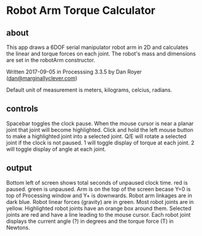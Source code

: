 

# Robot Arm Torque Calculator #


## about ##

This app draws a 6DOF serial manipulator robot arm in 2D and calculates the linear and torque forces on each joint.
The robot's mass and dimensions are set in the robotArm constructor. 

Written 2017-09-05 in Processsing 3.3.5 by Dan Royer (dan@marginallyclever.com) 

Default unit of measurement is meters, kilograms, celcius, radians.


## controls ##

Spacebar toggles the clock pause.
When the mouse cursor is near a planar joint that joint will become highlighted.
Click and hold the left mouse button to make a highlighted joint into a selected joint.
Q/E will rotate a selected joint if the clock is not paused.
1 will toggle display of torque at each joint.
2 will toggle display of angle at each joint.


## output ##

Bottom left of screen shows total seconds of unpaused clock time.  red is paused.  green is unpaused.
Arm is on the top of the screen becase Y=0 is top of Processing window and Y+ is downwards.
Robot arm linkages are in dark blue.
Robot linear forces (gravity) are in green.
Most robot joints are in yellow.
Highlighted robot joints have an orange box around them.
Selected joints are red and have a line leading to the mouse cursor.
Each robot joint displays the current angle (?) in degrees and the torque force (T) in Newtons.
